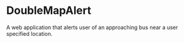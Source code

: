 DoubleMapAlert
==============

A web application that alerts user of an approaching bus near a user specified location.
